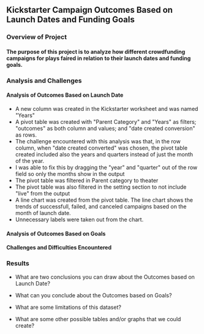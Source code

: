 ## **Kickstarter Campaign Outcomes Based on Launch Dates and Funding Goals**

### Overview of Project

#### The purpose of this project is to analyze how different crowdfunding campaigns for plays faired in relation to their launch dates and funding goals.

### Analysis and Challenges

#### Analysis of Outcomes Based on Launch Date
- A new column was created in the Kickstarter worksheet and was named "Years"
- A pivot table was created with "Parent Category" and "Years" as filters; "outcomes" as both column and values; and "date created conversion" as rows.
- The challenge encountered with this analysis was that, in the row column, when "date created converted" was chosen, the pivot table created included also the years and quarters instead of just the month of the year.
- I was able to fix this by dragging the "year" and "quarter" out of the row field so only the months show in the output
- The pivot table was filtered in Parent category to theater
- The pivot table was also filtered in the setting section to not include "live" from the output
- A line chart was created from the pivot table.  The line chart shows the trends of successfull, failed, and canceled campaigns based on the month of launch date.
- Unnecessary labels were taken out from the chart.
#### Analysis of Outcomes Based on Goals


#### Challenges and Difficulties Encountered

### Results

- What are two conclusions you can draw about the Outcomes based on Launch Date?

- What can you conclude about the Outcomes based on Goals?

- What are some limitations of this dataset?

- What are some other possible tables and/or graphs that we could create?
